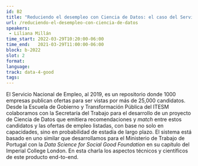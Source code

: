 ```yaml
---
id: B2
title: "Reduciendo el desempleo con Ciencia de Datos: el caso del Servicio Nacional de Empleo"
url: /reduciendo-el-desempleo-con-ciencia-de-datos
speakers:
 - Liliana Millán
time_start: 2022-03-29T10:20:00-06:00
time_end:   2021-03-29T11:00:00-06:00
block: b-2022
slot: 2
format: 
language: 
track: data-4-good
tags:
---
```


El Servicio Nacional de Empleo, al 2019, es un repositorio donde 1000 empresas publican ofertas para ser vistas por más de 25,000 candidatos. Desde la Escuela de Gobierno y Transformación Pública del ITESM colaboramos con la Secretaría del Trabajo para el desarrollo de un proyecto de Ciencia de Datos que emitiera recomendaciones y *match* entre estos candidatos y las ofertas de empleo listadas, con base no solo en capacidades, sino en probabilidad de estadía de largo plazo. El sistema está basado en uno similar que desarrollamos para el Ministerio de Trabajo de Portugal con la _Data Science for Social Good Foundation_ en su capítulo del Imperial College London. En esta charla los aspectos técnicos y científicos de este producto end-to-end.

